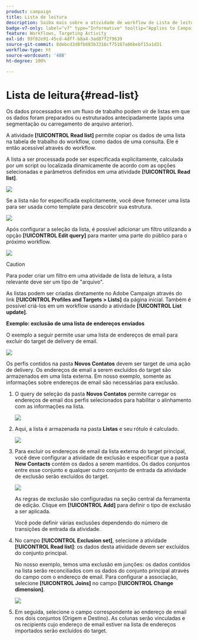 ```yaml
---
product: campaign
title: Lista de leitura
description: Saiba mais sobre a atividade de workflow de Lista de leitura
badge-v7-only: label="v7" type="Informative" tooltip="Applies to Campaign Classic v7 only"
feature: Workflows, Targeting Activity
exl-id: 99f82e91-45cd-4dff-b8a4-3ad87f2f9639
source-git-commit: 8debcd3d8fb883b3316cf75187a86bebf15a1d31
workflow-type: ht
source-wordcount: '488'
ht-degree: 100%

---
```


# Lista de leitura{#read-list}



Os dados processados em um fluxo de trabalho podem vir de listas em que os dados foram preparados ou estruturados antecipadamente (após uma segmentação ou carregamento de arquivo anterior).

A atividade **[!UICONTROL Read list]** permite copiar os dados de uma lista na tabela de trabalho do workflow, como dados de uma consulta. Ele é então acessível através do workflow.

A lista a ser processada pode ser especificada explicitamente, calculada por um script ou localizada dinamicamente de acordo com as opções selecionadas e parâmetros definidos em uma atividade **[!UICONTROL Read list]**.

![](assets/list_edit_select_option_01.png)

Se a lista não for especificada explicitamente, você deve fornecer uma lista para ser usada como template para descobrir sua estrutura.

![](assets/s_advuser_list_template_select.png)

Após configurar a seleção da lista, é possível adicionar um filtro utilizando a opção **[!UICONTROL Edit query]** para manter uma parte do público para o próximo workflow.

![](assets/wf_readlist_1.png)

>[!CAUTION]
>
>Para poder criar um filtro em uma atividade de lista de leitura, a lista relevante deve ser um tipo de &quot;arquivo&quot;.

As listas podem ser criadas diretamente no Adobe Campaign através do link **[!UICONTROL Profiles and Targets > Lists]** da página inicial. Também é possível criá-los em um workflow usando a atividade **[!UICONTROL List update]**.

**Exemplo: exclusão de uma lista de endereços enviados**

O exemplo a seguir permite usar uma lista de endereços de email para excluir do target de delivery de email.

![](assets/s_advuser_list_read_sample_1.png)

Os perfis contidos na pasta **Novos Contatos** devem ser target de uma ação de delivery. Os endereços de email a serem excluídos do target são armazenados em uma lista externa. Em nosso exemplo, somente as informações sobre endereços de email são necessárias para exclusão.

1. O query de seleção da pasta **Novos Contatos** permite carregar os endereços de email dos perfis selecionados para habilitar o alinhamento com as informações na lista.

   ![](assets/s_advuser_list_read_sample_0.png)

1. Aqui, a lista é armazenada na pasta **Listas** e seu rótulo é calculado.

   ![](assets/s_advuser_list_read_sample_2.png)

1. Para excluir os endereços de email da lista externa do target principal, você deve configurar a atividade de exclusão e especificar que a pasta **New Contacts** contém os dados a serem mantidos. Os dados conjuntos entre esse conjunto e qualquer outro conjunto de entrada da atividade de exclusão serão excluídos do target.

   ![](assets/s_advuser_list_read_sample_3.png)

   As regras de exclusão são configuradas na seção central da ferramenta de edição. Clique em **[!UICONTROL Add]** para definir o tipo de exclusão a ser aplicada.

   Você pode definir várias exclusões dependendo do número de transições de entrada da atividade.

1. No campo **[!UICONTROL Exclusion set]**, selecione a atividade **[!UICONTROL Read list]**: os dados desta atividade devem ser excluídos do conjunto principal.

   No nosso exemplo, temos uma exclusão em junções: os dados contidos na lista serão reconciliados com os dados do conjunto principal através do campo com o endereço de email. Para configurar a associação, selecione **[!UICONTROL Joins]** no campo **[!UICONTROL Change dimension]**.

   ![](assets/s_advuser_list_read_sample_4.png)

1. Em seguida, selecione o campo correspondente ao endereço de email nos dois conjuntos (Origem e Destino). As colunas serão vinculadas e os recipients cujo endereço de email estiver na lista de endereços importados serão excluídos do target.
